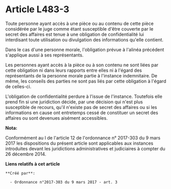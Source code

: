 # Article L483-3

Toute personne ayant accès à une pièce ou au contenu de cette pièce  considérée par le juge comme étant susceptible d'être
couverte par le  secret des affaires est tenue à une obligation de confidentialité lui  interdisant toute utilisation ou
divulgation des informations qu'elle  contient. 

Dans le cas d'une personne morale, l'obligation prévue à l'alinéa précédent s'applique aussi à ses représentants. 

Les personnes ayant accès à la pièce ou à son contenu ne sont liées par  cette obligation ni dans leurs rapports entre elles
ni à l'égard des  représentants de la personne morale partie à l'instance indemnitaire. De  même, les conseils des parties ne
sont pas liés par cette obligation à  l'égard de celles-ci. 

L'obligation de  confidentialité perdure à l'issue de l'instance. Toutefois elle prend  fin si une juridiction décide, par
une décision qui n'est plus  susceptible de recours, qu'il n'existe pas de secret des affaires ou si  les informations en
cause ont entretemps cessé de constituer un secret  des affaires ou sont devenues aisément accessibles.

**Nota:**

Conformément au I de l'article 12 de l'ordonnance n° 2017-303 du 9 mars 2017 les dispositions du présent article sont
applicables aux instances introduites devant les juridictions administratives et judiciaires à compter du 26 décembre 2014.

**Liens relatifs à cet article**

	**Créé par**:

	  - Ordonnance n°2017-303 du 9 mars 2017 - art. 3
